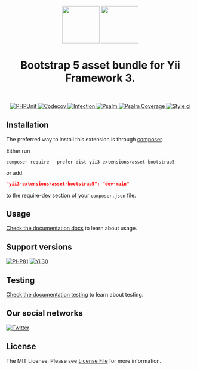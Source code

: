 <p align="center">
    <a href="https://github.com/yii-tools/template" target="_blank">
        <img src="https://avatars.githubusercontent.com/u/121752654?s=200&v=4" height="100px">
    </a>
    <a href="https://getbootstrap.com/" target="_blank">
        <img src="https://getbootstrap.com/docs/5.3/assets/brand/bootstrap-logo-shadow.png" height="100px">
    </a>       
    <h1 align="center">Bootstrap 5 asset bundle for Yii Framework 3.</h1>
    <br>
</p>

<p align="center">
    <a href="https://github.com/yii-tools/template/actions/workflows/build.yml" target="_blank">
        <img src="https://github.com/yii-tools/template/actions/workflows/build.yml/badge.svg" alt="PHPUnit">
    </a>
    <a href="https://codecov.io/gh/yii-tools/template" target="_blank">
        <img src="https://codecov.io/gh/yii-tools/template/branch/main/graph/badge.svg?token=MF0XUGVLYC" alt="Codecov">
    </a>
    <a href="https://dashboard.stryker-mutator.io/reports/github.com/yii-tools/template/main" target="_blank">
        <img src="https://img.shields.io/endpoint?style=flat&url=https%3A%2F%2Fbadge-api.stryker-mutator.io%2Fgithub.com%2Fyii2-extensions%2Fasset-bootstrap5%2Fmain" alt="Infection">
    </a>
    <a href="https://github.com/yii-tools/template/actions/workflows/static.yml" target="_blank">
        <img src="https://github.com/yii-tools/template/actions/workflows/static.yml/badge.svg" alt="Psalm">
    </a>
    <a href="https://shepherd.dev/github/yii-tools/template" target="_blank">
        <img src="https://shepherd.dev/github/yii-tools/template/coverage.svg" alt="Psalm Coverage">
    </a>
    <a href="https://github.styleci.io/repos/494495136?branch=main" target="_blank">
        <img src="https://github.styleci.io/repos/494495136/shield?branch=main" alt="Style ci">
    </a>           
</p>

## Installation

The preferred way to install this extension is through [composer](https://getcomposer.org/download/).

Either run

```shell
composer require --prefer-dist yii3-extensions/asset-bootstrap5
```

or add

```json
"yii3-extensions/asset-bootstrap5": "dev-main"
```

to the require-dev section of your `composer.json` file. 

## Usage

[Check the documentation docs](/docs/README.md) to learn about usage.

## Support versions

[![PHP81](https://img.shields.io/badge/PHP-%3E%3D8.1-787CB5)](https://www.php.net/releases/8.1/en.php)
[![Yii30](https://img.shields.io/badge/Yii%20version-3.0-blue)](https://yiiframework.com)

## Testing

[Check the documentation testing](/docs/testing.md) to learn about testing.

## Our social networks

[![Twitter](https://img.shields.io/badge/twitter-follow-1DA1F2?logo=twitter&logoColor=1DA1F2&labelColor=555555?style=flat)](https://twitter.com/Terabytesoftw)

## License

The MIT License. Please see [License File](LICENSE.md) for more information.
